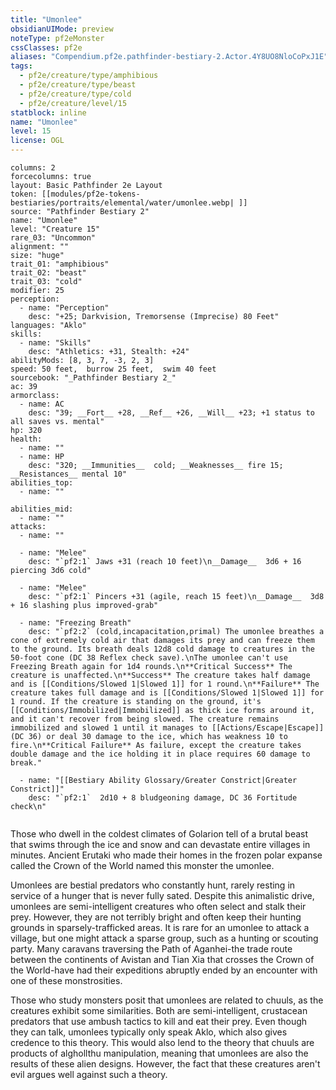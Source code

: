 ```yaml
---
title: "Umonlee"
obsidianUIMode: preview
noteType: pf2eMonster
cssClasses: pf2e
aliases: "Compendium.pf2e.pathfinder-bestiary-2.Actor.4Y8UO8NloCoPxJ1E" 
tags:
  - pf2e/creature/type/amphibious
  - pf2e/creature/type/beast
  - pf2e/creature/type/cold
  - pf2e/creature/level/15
statblock: inline
name: "Umonlee"
level: 15
license: OGL
---
```


```statblock
columns: 2
forcecolumns: true
layout: Basic Pathfinder 2e Layout
token: [[modules/pf2e-tokens-bestiaries/portraits/elemental/water/umonlee.webp| ]]
source: "Pathfinder Bestiary 2"
name: "Umonlee"
level: "Creature 15"
rare_03: "Uncommon"
alignment: ""
size: "huge"
trait_01: "amphibious"
trait_02: "beast"
trait_03: "cold"
modifier: 25
perception:
  - name: "Perception"
    desc: "+25; Darkvision, Tremorsense (Imprecise) 80 Feet"
languages: "Aklo"
skills:
  - name: "Skills"
    desc: "Athletics: +31, Stealth: +24"
abilityMods: [8, 3, 7, -3, 2, 3]
speed: 50 feet,  burrow 25 feet,  swim 40 feet
sourcebook: "_Pathfinder Bestiary 2_"
ac: 39
armorclass:
  - name: AC
    desc: "39; __Fort__ +28, __Ref__ +26, __Will__ +23; +1 status to all saves vs. mental"
hp: 320
health:
  - name: ""
  - name: HP
    desc: "320; __Immunities__  cold; __Weaknesses__ fire 15; __Resistances__ mental 10"
abilities_top:
  - name: ""

abilities_mid:
  - name: ""
attacks:
  - name: ""

  - name: "Melee"
    desc: "`pf2:1` Jaws +31 (reach 10 feet)\n__Damage__  3d6 + 16 piercing 3d6 cold"

  - name: "Melee"
    desc: "`pf2:1` Pincers +31 (agile, reach 15 feet)\n__Damage__  3d8 + 16 slashing plus improved-grab"

  - name: "Freezing Breath"
    desc: "`pf2:2` (cold,incapacitation,primal) The umonlee breathes a cone of extremely cold air that damages its prey and can freeze them to the ground. Its breath deals 12d8 cold damage to creatures in the 50-foot cone (DC 38 Reflex check save).\nThe umonlee can't use Freezing Breath again for 1d4 rounds.\n**Critical Success** The creature is unaffected.\n**Success** The creature takes half damage and is [[Conditions/Slowed 1|Slowed 1]] for 1 round.\n**Failure** The creature takes full damage and is [[Conditions/Slowed 1|Slowed 1]] for 1 round. If the creature is standing on the ground, it's [[Conditions/Immobilized|Immobilized]] as thick ice forms around it, and it can't recover from being slowed. The creature remains immobilized and slowed 1 until it manages to [[Actions/Escape|Escape]] (DC 36) or deal 30 damage to the ice, which has weakness 10 to fire.\n**Critical Failure** As failure, except the creature takes double damage and the ice holding it in place requires 60 damage to break."

  - name: "[[Bestiary Ability Glossary/Greater Constrict|Greater Constrict]]"
    desc: "`pf2:1`  2d10 + 8 bludgeoning damage, DC 36 Fortitude check\n"
 
```



Those who dwell in the coldest climates of Golarion tell of a brutal beast that swims through the ice and snow and can devastate entire villages in minutes. Ancient Erutaki who made their homes in the frozen polar expanse called the Crown of the World named this monster the umonlee.

Umonlees are bestial predators who constantly hunt, rarely resting in service of a hunger that is never fully sated. Despite this animalistic drive, umonlees are semi-intelligent creatures who often select and stalk their prey. However, they are not terribly bright and often keep their hunting grounds in sparsely-trafficked areas. It is rare for an umonlee to attack a village, but one might attack a sparse group, such as a hunting or scouting party. Many caravans traversing the Path of Aganhei-the trade route between the continents of Avistan and Tian Xia that crosses the Crown of the World-have had their expeditions abruptly ended by an encounter with one of these monstrosities.

Those who study monsters posit that umonlees are related to chuuls, as the creatures exhibit some similarities. Both are semi-intelligent, crustacean predators that use ambush tactics to kill and eat their prey. Even though they can talk, umonlees typically only speak Aklo, which also gives credence to this theory. This would also lend to the theory that chuuls are products of alghollthu manipulation, meaning that umonlees are also the results of these alien designs. However, the fact that these creatures aren't evil argues well against such a theory.
